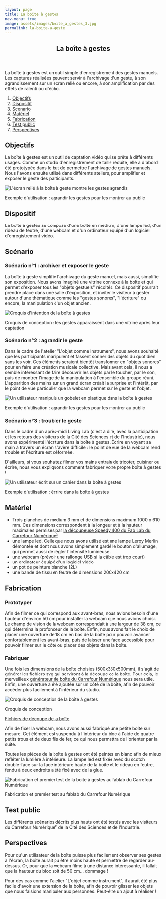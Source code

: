 ```yaml
---
layout: page
title: La boîte à gestes
nav-menu: true
image: assets/images/boite_a_gestes_3.jpg
permalink: la-boite-a-geste
---
```


<!-- Main -->
<div id="main" class="alt">

<!-- One -->
<section id="one">
	<div class="inner">
		<header class="major">
			<h1>La boîte à gestes</h1>
		</header>
		<p>La boîte à gestes est un outil simple d'enregistrement des gestes manuels. Les captures réalisées peuvent servir à l'archivage d'un geste, à son agrandissement sur un écran relié ou encore, à son amplification par des effets de ralenti ou d'écho.</p>
		<ol>
			<li><a href="#objectifs">Objectifs</a></li>
			<li><a href="#dispositif">Dispositif</a></li>
			<li><a href="#scenario">Scenario</a></li>
			<li><a href="#materiel">Matériel</a></li>
			<li><a href="#fabrication">Fabrication</a></li>
			<li><a href="#test">Test public</a></li>
			<li><a href="#perspectives">Perspectives</a></li>
		</ol>

<!-- Content -->
<h2 id="objectifs">Objectifs</h2>
<p>La boîte à gestes est un outil de captation vidéo qui se prête à différents usages. Comme un studio d'enregistrement de taille réduite, elle a d'abord été prototypée dans le but de permettre l'archivage de gestes manuels. Nous l'avons ensuite utilisé dans différents ateliers, pour amplifier et exposer le geste des participants.</p>
<span class="image fit"><img src="assets/images/boite_a_gestes.gif" alt="L'écran relié à la boîte à geste montre les gestes agrandis" /></span>
<p class="caption">Exemple d'utilisation : agrandir les gestes pour les montrer au public</p>

<h2 id="dispositif">Dispositif</h2>
<p>La boîte à gestes se compose d'une boîte en medium, d'une lampe led, d'un rideau de feutre, d'une webcam et d'un ordinateur équipé d'un logiciel d'enregistrement vidéo.</p>

<h2 id="scenario">Scénario</h2>
<h3>Scénario n°1 : archiver et exposer le geste</h3>
<p>La boîte à geste simplifie l'archivage du geste manuel, mais aussi, simplifie son exposition. Nous avons imaginé une vitrine connexe à la boîte et qui permet d'exposer tous les "objets gestuels" récoltés. Ce dispositif pourrait prendre place dans une salle d'exposition, et inviter le visiteur à gester autour d'une thématique comme les "gestes sonores", "l'écriture" ou encore, la manipulation d'un objet ancien.</p>
<span class="image fit"><img src="assets/images/boite_a_gestes_1.jpg" alt="Croquis d'intention de la boîte à gestes" /></span>
<p class="caption">Croquis de conception : les gestes apparaissent dans une vitrine après leur captation</p>
<h3>Scénario n°2 : agrandir le geste</h3>
<p>Dans le cadre de l'atelier "L'objet comme instrument", nous avons souhaité que les participants manipulent et fassent sonner des objets du quotidien sans les voir. Ces éléments seraient bientôt transformer en "objets sonores" pour en faire une création musicale collective. Mais avant cela, il nous a semblé intéressant de faire découvrir les objets par le toucher, par le son, puis de montrer l'image de la manipulation à l'ensemble du groupe réuni. L'apparition des mains sur un grand écran créait la surprise et l'intérêt, par le point de vue particulier que la webcam permet sur le geste et l'objet.</p>
<span class="image fit"><img src="assets/images/boite_a_gestes_1.jpg" alt="Un utilisateur manipule un gobelet en plastique dans la boîte à gestes" /></span>
<p class="caption">Exemple d'utilisation : agrandir les gestes pour les montrer au public</p>
<h3>Scénario n°3 : troubler le geste</h3>
<p>Dans le cadre d'un après-midi Living Lab (c'est à dire, avec la participation et les retours des visiteurs de la Cité des Sciences et de l'Industrie), nous avons expérimenté l'écriture dans la boîte à gestes. Écrire en voyant sa main à travers un écran s'avère difficile : le point de vue de la webcam rend trouble et l'écriture est déformée.</p>
<p>D'ailleurs, si vous souhaitez filmer vos mains entrain de tricoter, cuisiner ou écrire, nous vous expliquons comment fabriquer votre propre boîte à gestes !</p>
<span class="image fit"><img src="assets/images/boite_a_gestes_3.jpg" alt="Un utilisateur écrit sur un cahier dans la boîte à gestes" /></span>
<p class="caption">Exemple d'utilisation : écrire dans la boîte à gestes</p>

<h2 id="materiel">Matériel</h2>
<ul>
	<li>Trois planches de médium 3 mm et de dimensions maximum 1000 x 610 mm. Ces dimensions correspondent à la longeur et à la hauteur maximales permises par <a href="http://carrefour-numerique.cite-sciences.fr/fablab/wiki/doku.php?id=machines:decoupe_laser:reglages:speedy400">la découpeuse Speedy 400 du Fab Lab du Carrefour Numérique²</a></li>
	<li>une lampe led. Celle que nous avons utilisé est une lampe Leroy Merlin démontée et dont nous avons simplement gardé le bouton d'allumage, qui permet aussi de régler l'intensité lumineuse.</li>
	<li>une webcam (prévoir une rallonge USB si la câble est trop court) </li>
	<li>un ordinateur équipé d'un logiciel vidéo</li>
	<li>un pot de peinture blanche (2L)</li>
	<li>une bande de tissu en feutre de dimensions 200x420 cm</li>
</ul>

<h2 id="fabrication">Fabrication</h2>
<h3>Prototyper</h3>
<p>Afin de filmer ce qui correspond aux avant-bras, nous avions besoin d'une hauteur d'environ 50 cm pour installer la webcam que nous avions choisi. Le champ de vision de la webcam correspondait à une largeur de 38 cm, ce qui détermina la profondeur de la boîte. Enfin, nous avons fait le choix de placer une ouverture de 18 cm en bas de la boîte pour pouvoir avancer confortablement les avant-bras, puis de laisser une face accessible pour pouvoir filmer sur le côté ou placer des objets dans la boîte.</p>
<h3>Fabriquer</h3>
<p>Une fois les dimensions de la boîte choisies (500x380x500mm), il s'agit de générer les fichiers svg qui serviront à la découpe de la boîte. Pour cela, le merveilleux <a href="http://carrefour-numerique.cite-sciences.fr/fablab/wiki/doku.php?id=projets:generateur_de_boites">générateur de boîte du Carrefour Numérique</a> nous sera utile. Enfin, une ouverture a été ajoutée sur un côté de la boîte, afin de pouvoir accéder plus facilement à l'intérieur du studio.</p>
<span class="image fit"><img src="assets/images/boite_a_gestes_2.jpg" alt="Croquis de conception de la boîte à gestes" /></span>
<p class="caption">Croquis de conception</p>
<a href="assets/files/plan_boite.svg" class="button icon fa-download">Fichiers de découpe de la boîte</a>
<p>Afin de fixer la webcam, nous avons aussi fabriqué une petite boîte sur mesure. Cet élément est suspendu à l'intérieur du bloc à l'aide de quatre petits trous et de deux fils de fer, ce qui nous permettra de l'orienter par la suite.</p>
<p>Toutes les pièces de la boîte à gestes ont été peintes en blanc afin de mieux refléter la lumière à intérieure. La lampe led est fixée avec du scotch double-face sur la face intérieure haute de la boîte et le rideau en feutre, fendu à deux endroits a été fixé avec de la glue.</p>
<span class="image fit"><img src="assets/images/boite_a_gestes_4.jpg" alt="Fabrication et premier test de la boite à gestes au fablab du Carrefour Numérique" /></span>
<p class="caption">Fabrication et premier test au fablab du Carrefour Numérique</p>

<h2 id="test">Test public</h2>
<p>Les différents scénarios décrits plus hauts ont été testés avec les visiteurs du Carrefour Numérique² de la Cité des Sciences et de l'Industrie.</p>

<h2 id="perspectives">Perspectives</h2>
<p>Pour qu'un utilisateur de la boîte puisse plus facilement observer ses gestes à l'écran, la boîte aurait pu être moins haute et permettre de regarder au-dessus. Or, pour que la webcam filme à une distance intéressante, il fallait que la hauteur du bloc soit de 50 cm... dommage !</p>
<p>Pour des cas comme l'atelier "L'objet comme instrument", il aurait été plus facile d'avoir une extension de la boîte, afin de pouvoir glisser les objets que nous faisions manipuler aux personnes. Peut-être un ajout à réaliser !</p>